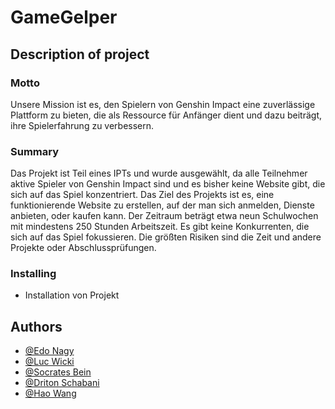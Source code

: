 # GameGelper

## Description of project
### Motto
Unsere Mission ist es, den Spielern von Genshin Impact eine zuverlässige Plattform zu bieten, die als Ressource für Anfänger dient und dazu beiträgt, ihre Spielerfahrung zu verbessern. 

### Summary
Das Projekt ist Teil eines IPTs und wurde ausgewählt, da alle Teilnehmer aktive Spieler von Genshin Impact sind und es bisher keine Website gibt, die sich auf das Spiel konzentriert. Das Ziel des Projekts ist es, eine funktionierende Website zu erstellen, auf der man sich anmelden, Dienste anbieten, oder kaufen kann. Der Zeitraum beträgt etwa neun Schulwochen mit mindestens 250 Stunden Arbeitszeit. Es gibt keine Konkurrenten, die sich auf das Spiel fokussieren. Die größten Risiken sind die Zeit und andere Projekte oder Abschlussprüfungen. 

### Installing

* Installation von Projekt

## Authors

* [@Edo Nagy](https://github.com/E-Nagy)
* [@Luc Wicki](https://github.com/LucWicki)
* [@Socrates Bein](https://github.com/GodsHolyPP)
* [@Driton Schabani](https://github.com/Driton-Shabani)
* [@Hao Wang](https://github.com/C-x-3-3-0)
